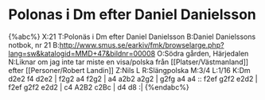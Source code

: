 # Polonas i Dm efter Daniel Danielsson

{%abc%}
X:21
T:Polonäs i Dm efter Daniel Danielsson
B:Daniel Danielssons notbok, nr 21
B:http://www.smus.se/earkiv/fmk/browselarge.php?lang=sw&katalogid=MMD+47&bildnr=00008
O:Södra gården, Härjedalen
N:Liknar om jag inte tar miste en visa/polska från [[Platser/Västmanland]] efter [[Personer/Robert Landin]]
Z:Nils L
R:Slängpolska
M:3/4
L:1/16
K:Dm
d2e2 f4 d2e2 | f2g2 a4 f2g2 | a4 a2b2 a2g2 | g2fg a4 a4 ::
f2ef g2f2 e2d2 | f2ef g2f2 e2d2 | c4 A2B2 c2Bc | d4 d8 :|
{%endabc%}
